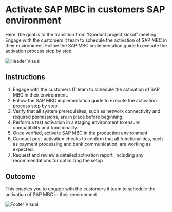 # Activate SAP MBC in customers SAP environment

Here, the goal is to the transition from 'Conduct project kickoff meeting'. Engage with the customers it team to schedule the activation of SAP MBC in their environment. Follow the SAP MBC implementation guide to execute the activation process step by step.

![Header Visual](https://raw.githubusercontent.com/BriskenFinancials/use-case-template/main/cards/assets/UC10000426-L-02-top.png)

## Instructions

1. Engage with the customers IT team to schedule the activation of SAP MBC in their environment.
2. Follow the SAP MBC implementation guide to execute the activation process step by step.
3. Verify that all system prerequisites, such as network connectivity and required permissions, are in place before beginning.
4. Perform a test activation in a staging environment to ensure compatibility and functionality.
5. Once verified, activate SAP MBC in the production environment.
6. Conduct post-activation checks to confirm that all functionalities, such as payment processing and bank communication, are working as expected.
7. Request and review a detailed activation report, including any recommendations for optimizing the setup

## Outcome

This enables you to engage with the customers it team to schedule the activation of SAP MBC in their environment

![Footer Visual](https://raw.githubusercontent.com/BriskenFinancials/use-case-template/main/cards/assets/UC10000426-L-02-bottom.png)